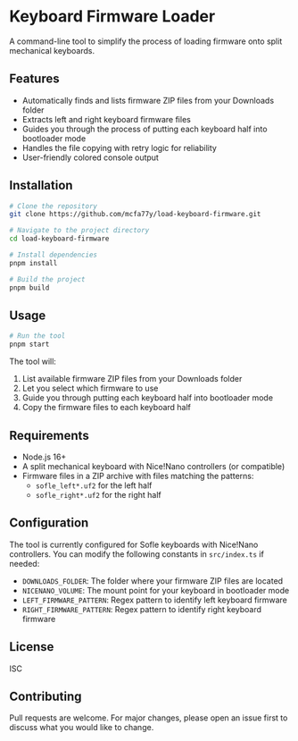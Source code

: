 # Keyboard Firmware Loader

A command-line tool to simplify the process of loading firmware onto split mechanical keyboards.

## Features

- Automatically finds and lists firmware ZIP files from your Downloads folder
- Extracts left and right keyboard firmware files
- Guides you through the process of putting each keyboard half into bootloader mode
- Handles the file copying with retry logic for reliability
- User-friendly colored console output

## Installation

```bash
# Clone the repository
git clone https://github.com/mcfa77y/load-keyboard-firmware.git

# Navigate to the project directory
cd load-keyboard-firmware

# Install dependencies
pnpm install

# Build the project
pnpm build
```

## Usage

```bash
# Run the tool
pnpm start
```

The tool will:
1. List available firmware ZIP files from your Downloads folder
2. Let you select which firmware to use
3. Guide you through putting each keyboard half into bootloader mode
4. Copy the firmware files to each keyboard half

## Requirements

- Node.js 16+
- A split mechanical keyboard with Nice!Nano controllers (or compatible)
- Firmware files in a ZIP archive with files matching the patterns:
  - `sofle_left*.uf2` for the left half
  - `sofle_right*.uf2` for the right half

## Configuration

The tool is currently configured for Sofle keyboards with Nice!Nano controllers. You can modify the following constants in `src/index.ts` if needed:

- `DOWNLOADS_FOLDER`: The folder where your firmware ZIP files are located
- `NICENANO_VOLUME`: The mount point for your keyboard in bootloader mode
- `LEFT_FIRMWARE_PATTERN`: Regex pattern to identify left keyboard firmware
- `RIGHT_FIRMWARE_PATTERN`: Regex pattern to identify right keyboard firmware

## License

ISC

## Contributing

Pull requests are welcome. For major changes, please open an issue first to discuss what you would like to change.

